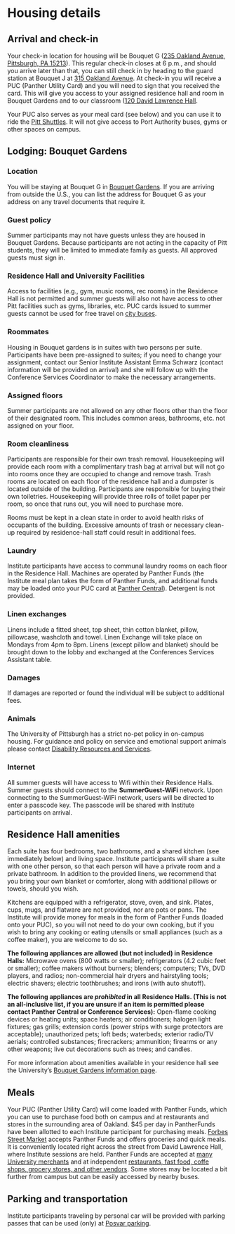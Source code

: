 # Housing details 

## Arrival and check-in 

Your check-in location for housing will be Bouquet G ([235 Oakland Avenue, Pittsburgh, PA 15213](https://www.google.com/maps/place/265+Oakland+Ave,+Pittsburgh,+PA+15213/@40.4403288,-79.9549791,17z/data=!3m1!4b1!4m5!3m4!1s0x8834f229d3ac2da5:0xee7d1a8697a9d6f4!8m2!3d40.4403904!4d-79.954962)). This regular check-in closes at 6 p.m., and should you arrive later than that, you can still check in by heading to the guard station at Bouquet J at [315 Oakland Avenue](https://www.google.com/maps/place/315+Oakland+Ave,+Pittsburgh,+PA+15213/@40.4398923,-79.9563888,17z/data=!3m1!4b1!4m5!3m4!1s0x8834f187f3440103:0x16758f80690088b6!8m2!3d40.4398882!4d-79.9542001). At check-in you will receive a PUC (Panther Utility Card) and you will need to sign that you received the card. This will give you access to your assigned residence hall and room in Bouquet Gardens and to our classroom ([120 David Lawrence Hall](https://www.tour.pitt.edu/tour/david-lawrence-hall). 

Your PUC also serves as your meal card (see below) and you can use it to ride the [Pitt Shuttles](https://www.pts.pitt.edu/mobility/shuttle-services/pitt-shuttle-schedule). It will not give access to Port Authority buses, gyms or other spaces on campus.

## Lodging: Bouquet Gardens

### Location

You will be staying at Bouquet G in [Bouquet Gardens](https://www.pc.pitt.edu/housing-services/university-owned-housing/bouquet-gardens). If you are arriving from outside the U.S., you can list the address for Bouquet G as your address on any travel documents that require it.

### Guest policy 

Summer participants may not have guests unless they are housed in Bouquet Gardens. Because participants are not acting in the capacity of Pitt students, they will be limited to immediate family as guests. All approved guests must sign in.

### Residence Hall and University Facilities 

Access to facilities (e.g., gym, music rooms, rec rooms) in the Residence Hall is not permitted and summer guests will also not have access to other Pitt facilities such as gyms, libraries, etc. PUC cards issued to summer guests cannot be used for free travel on [city buses](https://www.portauthority.org/inside-Pittsburgh-Regional-Transit/rider-info/how-to-ride/how-to-ride-the-bus/).

### Roommates 

Housing in Bouquet gardens is in suites with two persons per suite. Participants have been pre-assigned to suites; if you need to change your assignment, contact our Senior Institute Assistant Emma Schwarz (contact information will be provided on arrival) and she will follow up with the Conference Services Coordinator to make the necessary arrangements.

### Assigned floors 

Summer participants are not allowed on any other floors other than the floor of their designated room. This includes common areas, bathrooms, etc. not assigned on your floor.

### Room cleanliness 

Participants are responsible for their own trash removal. Housekeeping will provide each room with a complimentary trash bag at arrival but will not go into rooms once they are occupied to change and remove trash. Trash rooms are located on each floor of the residence hall and a dumpster is located outside of the building. Participants are responsible for buying their own toiletries. Housekeeping will provide three rolls of toilet paper per room, so once that runs out, you will need to purchase more. 

Rooms must be kept in a clean state in order to avoid health risks of occupants of the building. Excessive amounts of trash or necessary clean-up required by residence-hall staff could result in additional fees. 

### Laundry 

Institute participants have access to communal laundry rooms on each floor in the Residence Hall. Machines are operated by Panther Funds (the Institute meal plan takes the form of Panther Funds, and additional funds may be loaded onto your PUC card at [Panther Central](https://www.pc.pitt.edu/about-us)). Detergent is not provided. 

### Linen exchanges 

Linens include a fitted sheet, top sheet, thin cotton blanket, pillow, pillowcase, washcloth and towel. Linen Exchange will take place on Mondays from 4pm to 8pm. Linens (except pillow and blanket) should be brought down to the lobby and exchanged at the Conferences Services Assistant table.

### Damages 

If damages are reported or found the individual will be subject to additional fees.

### Animals 

The University of Pittsburgh has a strict no-pet policy in on-campus housing. For guidance and policy on service and emotional support animals please contact [Disability Resources and Services](https://www.diversity.pitt.edu/disability-access/disability-resources-and-services/accommodations/service-animals-and-emotional).

### Internet 

All summer guests will have access to Wifi within their Residence Halls. Summer guests should connect to the **SummerGuest-WiFi** network. Upon connecting to the SummerGuest-WiFi network, users will be directed to enter a passcode key. The passcode will be shared with Institute participants on arrival. 

## Residence Hall amenities

Each suite has four bedrooms, two bathrooms, and a shared kitchen (see immediately below) and living space. Institute participants will share a suite with one other person, so that each person will have a private room and a private bathroom. In addition to the provided linens, we recommend that you bring your own blanket or comforter, along with additional pillows or towels, should you wish.

Kitchens are equipped with a refrigerator, stove, oven, and sink. Plates, cups, mugs, and flatware are not provided, nor are pots or pans. The Institute will provide money for meals in the form of Panther Funds (loaded onto your PUC), so you will not need to do your own cooking, but if you wish to bring any cooking or eating utensils or small appliances (such as a coffee maker), you are welcome to do so. 

**The following appliances are allowed (but not included) in Residence Halls:** Microwave ovens (800 watts or smaller); refrigerators (4.2 cubic feet or smaller); coffee makers without burners; blenders; computers; TVs, DVD players, and radios; non-commercial hair dryers and hairstyling tools; electric shavers; electric toothbrushes; and irons (with auto shutoff). 

**The following appliances are *prohibited* in all Residence Halls. (This is not an all-inclusive list, if you are unsure if an item is permitted please contact Panther Central or Conference Services):** Open-flame cooking devices or heating units; space heaters; air conditioners; halogen light fixtures; gas grills; extension cords (power strips with surge protectors are acceptable); unauthorized pets; loft beds; waterbeds; exterior radio/TV aerials; controlled substances; firecrackers; ammunition; firearms or any other weapons; live cut decorations such as trees; and candles. 

For more information about amenities available in your residence hall see the University’s [Bouquet Gardens information page](https://www.pc.pitt.edu/housing-services/university-owned-housing/bouquet-gardens). 

## Meals 

Your PUC (Panther Utility Card) will come loaded with Panther Funds, which you can use to purchase food both on campus and at restaurants and stores in the surrounding area of Oakland. $45 per day in PantherFunds have been allotted to each Institute participant for purchasing meals. [Forbes Street Market](https://dineoncampus.com/pitt/forbes-street-market) accepts Panther Funds and offers groceries and quick meals. It is conveniently located right across the street from David Lawrence Hall, where Institute sessions are held. Panther Funds are accepted at [many University merchants](https://www.pc.pitt.edu/panther-card/merchants/university-merchants) and at independent [restaurants, fast food, coffe shops, grocery stores, and other vendors](https://acceptinglocations.com/pantherfunds/). Some stores may be located a bit further from campus but can be easily accessed by nearby buses. 

## Parking and transportation 

Institute participants traveling by personal car will be provided with parking passes that can be used (only) at [Posvar parking](https://www.pts.pitt.edu/mobility/parking/parking-opportunities/parkmobile). 


 
